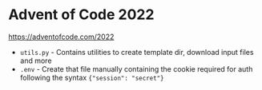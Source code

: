 # Advent of Code 2022

https://adventofcode.com/2022

* `utils.py` - Contains utilities to create template dir, download input files and more
* `.env` - Create that file manually containing the cookie required for auth following the syntax `{"session": "secret"}`
